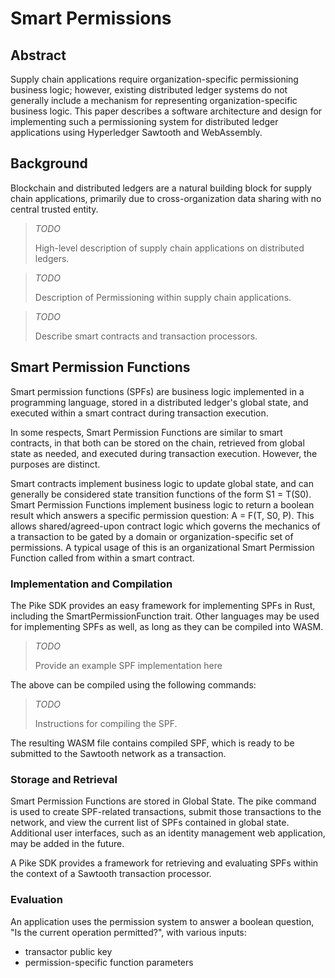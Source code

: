 # Smart Permissions

## Abstract

Supply chain applications require organization-specific permissioning
business logic; however, existing distributed ledger systems do not
generally include a mechanism for representing organization-specific
business logic. This paper describes a software architecture and design
for implementing such a permissioning system for distributed ledger
applications using Hyperledger Sawtooth and WebAssembly.

## Background

Blockchain and distributed ledgers are a natural building block for
supply chain applications, primarily due to cross-organization data
sharing with no central trusted entity.

> *TODO*
>
> High-level description of supply chain applications on distributed ledgers.

> *TODO*
>
> Description of Permissioning within supply chain applications.

> *TODO*
>
> Describe smart contracts and transaction processors.

## Smart Permission Functions

Smart permission functions (SPFs) are business logic implemented in a
programming language, stored in a distributed ledger\'s global state,
and executed within a smart contract during transaction execution.

In some respects, Smart Permission Functions are similar to smart
contracts, in that both can be stored on the chain, retrieved from
global state as needed, and executed during transaction execution.
However, the purposes are distinct.

Smart contracts implement business logic to update global state, and can
generally be considered state transition functions of the form S1 =
T(S0). Smart Permission Functions implement business logic to return a
boolean result which answers a specific permission question: A = F(T,
S0, P). This allows shared/agreed-upon contract logic which governs the
mechanics of a transaction to be gated by a domain or
organization-specific set of permissions. A typical usage of this is an
organizational Smart Permission Function called from within a smart
contract.

### Implementation and Compilation

The Pike SDK provides an easy framework for implementing SPFs in Rust,
including the SmartPermissionFunction trait. Other languages may be used
for implementing SPFs as well, as long as they can be compiled into
WASM.

> *TODO*
>
> Provide an example SPF implementation here

The above can be compiled using the following commands:

> *TODO*
>
> Instructions for compiling the SPF.

The resulting WASM file contains compiled SPF, which is ready to be
submitted to the Sawtooth network as a transaction.

### Storage and Retrieval

Smart Permission Functions are stored in Global State. The pike command
is used to create SPF-related transactions, submit those transactions to
the network, and view the current list of SPFs contained in global
state. Additional user interfaces, such as an identity management web
application, may be added in the future.

A Pike SDK provides a framework for retrieving and evaluating SPFs
within the context of a Sawtooth transaction processor.

### Evaluation

An application uses the permission system to answer a boolean question,
"Is the current operation permitted?", with various inputs:

-   transactor public key
-   permission-specific function parameters
